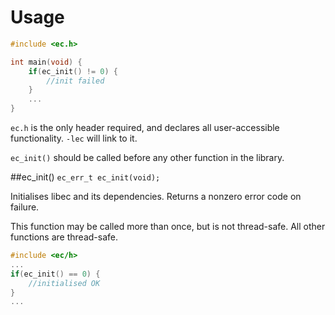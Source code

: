 # Usage

```c
#include <ec.h>

int main(void) {
    if(ec_init() != 0) {
        //init failed
    }
    ...
}
```

`ec.h` is the only header required, and declares all user-accessible functionality. `-lec` will link to it.

`ec_init()` should be called before any other function in the library. 

##ec_init()
`ec_err_t ec_init(void);`

Initialises libec and its dependencies. Returns a nonzero error code on failure.

This function may be called more than once, but is not thread-safe. All other functions are thread-safe.

```c
#include <ec/h>
...
if(ec_init() == 0) {
    //initialised OK
}
...
```